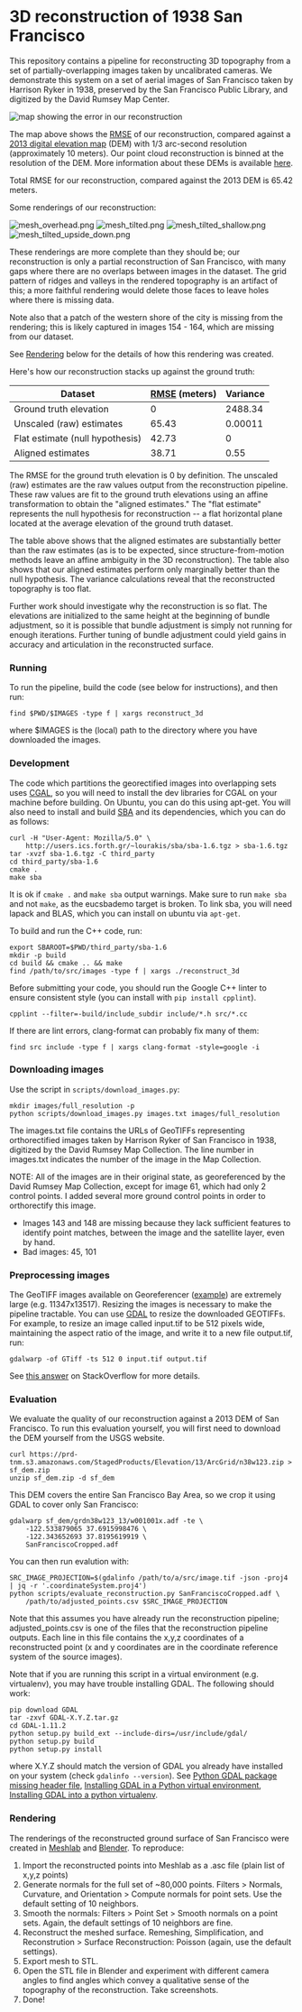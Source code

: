 3D reconstruction of 1938 San Francisco
=======================================

This repository contains a pipeline for reconstructing 3D topography from a set
of partially-overlapping images taken by uncalibrated cameras. We demonstrate
this system on a set of aerial images of San Francisco taken by Harrison Ryker
in 1938, preserved by the San Francisco Public Library, and digitized by the
David Rumsey Map Center.

![map showing the error in our reconstruction][error_map]

The map above shows the [RMSE][] of our reconstruction, compared against a [2013
digital elevation map][] (DEM) with 1/3 arc-second resolution (approximately 10
meters). Our point cloud reconstruction is binned at the resolution of the DEM.
More information about these DEMs is available [here][USGS DEMs].

Total RMSE for our reconstruction, compared against the 2013 DEM is 65.42
meters.

Some renderings of our reconstruction:

![mesh_overhead.png][]
![mesh_tilted.png][]
![mesh_tilted_shallow.png][]
![mesh_tilted_upside_down.png][]

These renderings are more complete than they should be; our reconstruction is
only a partial reconstruction of San Francisco, with many gaps where there are
no overlaps between images in the dataset. The grid pattern of ridges and
valleys in the rendered topography is an artifact of this; a more faithful
rendering would delete those faces to leave holes where there is missing data.

Note also that a patch of the western shore of the city is missing from the
rendering; this is likely captured in images 154 - 164, which are missing from
our dataset.

See [Rendering](#rendering) below for the details of how this rendering was created.

Here's how our reconstruction stacks up against the ground truth:

| Dataset                         |  [RMSE][] (meters) | Variance
|---------------------------------|--------------------|---------
| Ground truth elevation          | 0                  | 2488.34
| Unscaled (raw) estimates        | 65.43              | 0.00011
| Flat estimate (null hypothesis) | 42.73              | 0
| Aligned estimates               | 38.71              | 0.55

The RMSE for the ground truth elevation is 0 by definition. The unscaled (raw)
estimates are the raw values output from the reconstruction pipeline. These raw
values are fit to the ground truth elevations using an affine transformation to
obtain the "aligned estimates." The "flat estimate" represents the null
hypothesis for reconstruction -- a flat horizontal plane located at the average
elevation of the ground truth dataset.

The table above shows that the aligned estimates are substantially better than
the raw estimates (as is to be expected, since structure-from-motion methods
leave an affine ambiguity in the 3D reconstruction). The table also shows that
our aligned estimates perform only marginally better than the null hypothesis.
The variance calculations reveal that the reconstructed topography is too flat.

Further work should investigate why the reconstruction is so flat. The
elevations are initialized to the same height at the beginning of bundle
adjustment, so it is possible that bundle adjustment is simply not running for
enough iterations. Further tuning of bundle adjustment could yield gains in
accuracy and articulation in the reconstructed surface.

### Running

To run the pipeline, build the code (see below for instructions), and then run:

```
find $PWD/$IMAGES -type f | xargs reconstruct_3d
```

where $IMAGES is the (local) path to the directory where you have downloaded the
images.

### Development
The code which partitions the georectified images into overlapping sets
uses [CGAL](https://www.cgal.org/), so you will need to install the dev
libraries for CGAL on your machine before building. On Ubuntu, you can do
this using apt-get. You will also need to install and build [SBA][] and its
dependencies, which you can do as follows:

```
curl -H "User-Agent: Mozilla/5.0" \
    http://users.ics.forth.gr/~lourakis/sba/sba-1.6.tgz > sba-1.6.tgz
tar -xvzf sba-1.6.tgz -C third_party
cd third_party/sba-1.6
cmake .
make sba
```

It is ok if `cmake .` and `make sba` output warnings. Make sure to run
`make sba` and not `make`, as the eucsbademo target is broken. To link
sba, you will need lapack and BLAS, which you can install on ubuntu via
`apt-get`.

To build and run the C++ code, run:

```
export SBAROOT=$PWD/third_party/sba-1.6
mkdir -p build
cd build && cmake .. && make
find /path/to/src/images -type f | xargs ./reconstruct_3d
```

Before submitting your code, you should run the Google C++ linter to ensure
consistent style (you can install with `pip install cpplint`).

```
cpplint --filter=-build/include_subdir include/*.h src/*.cc
```

If there are lint errors, clang-format can probably fix many of them:

```
find src include -type f | xargs clang-format -style=google -i
```

### Downloading images
Use the script in `scripts/download_images.py`:

```
mkdir images/full_resolution -p
python scripts/download_images.py images.txt images/full_resolution
```

The images.txt file contains the URLs of GeoTIFFs representing orthorectified
images taken by Harrison Ryker of San Francisco in 1938, digitized by the David
Rumsey Map Collection. The line number in images.txt indicates the number of the
image in the Map Collection.

NOTE: All of the images are in their original state, as georeferenced by the
David Rumsey Map Collection, except for image 61, which had only 2 control points.
I added several more ground control points in order to orthorectify this image.
  - Images 143 and 148 are missing because they lack sufficient features to identify
    point matches, between the image and the satellite layer, even by hand.
  - Bad images: 45, 101

### Preprocessing images
The GeoTIFF images available on Georeferencer ([example][]) are extremely large
(e.g. 11347x13517). Resizing the images is necessary to make the pipeline
tractable. You can use [GDAL](http://www.gdal.org/) to resize the downloaded
GEOTIFFs. For example, to resize an image called input.tif to be 512 pixels
wide, maintaining the aspect ratio of the image, and write it to a new file
output.tif, run:

```
gdalwarp -of GTiff -ts 512 0 input.tif output.tif
```

See [this answer][gdalwarp image resize] on StackOverflow for more details.

### Evaluation

We evaluate the quality of our reconstruction against a 2013 DEM of San
Francisco. To run this evaluation yourself, you will first need to download the 
DEM yourself from the USGS website.

```
curl https://prd-tnm.s3.amazonaws.com/StagedProducts/Elevation/13/ArcGrid/n38w123.zip > sf_dem.zip
unzip sf_dem.zip -d sf_dem
```

This DEM covers the entire San Francisco Bay Area, so we crop it using GDAL to
cover only San Francisco:

```
gdalwarp sf_dem/grdn38w123_13/w001001x.adf -te \
    -122.533879065 37.6915998476 \
    -122.343652693 37.8195619919 \
    SanFranciscoCropped.adf
```

You can then run evalution with:

```
SRC_IMAGE_PROJECTION=$(gdalinfo /path/to/a/src/image.tif -json -proj4 | jq -r '.coordinateSystem.proj4')
python scripts/evaluate_reconstruction.py SanFranciscoCropped.adf \
    /path/to/adjusted_points.csv $SRC_IMAGE_PROJECTION
```

Note that this assumes you have already run the reconstruction pipeline;
adjusted_points.csv is one of the files that the reconstruction pipeline
outputs. Each line in this file contains the x,y,z coordinates of a
reconstructed point (x and y coordinates are in the coordinate reference
system of the source images).

Note that if you are running this script in a virtual environment (e.g.
virtualenv), you may have trouble installing GDAL. The following should work:

```
pip download GDAL
tar -zxvf GDAL-X.Y.Z.tar.gz
cd GDAL-1.11.2
python setup.py build_ext --include-dirs=/usr/include/gdal/
python setup.py build
python setup.py install
```

where X.Y.Z should match the version of GDAL you already have installed on
your system (check `gdalinfo --version`). See
[Python GDAL package missing header file][], [Installing GDAL in a Python
virtual environment][], [Installing GDAL into a python virtualenv][].


### Rendering

The renderings of the reconstructed ground surface of San Francisco were created
in [Meshlab][] and [Blender][]. To reproduce:
  1. Import the reconstructed points into Meshlab as a .asc file (plain list of
     x,y,z points)
  2. Generate normals for the full set of ~80,000 points. Filters > Normals,
     Curvature, and Orientation > Compute normals for point sets. Use the
     default setting of 10 neighbors.
  3. Smooth the normals: Filters > Point Set > Smooth normals on a point sets.
     Again, the default settings of 10 neighbors are fine.
  4. Reconstruct the meshed surface. Remeshing, Simplification, and
     Reconstrution > Surface Reconstruction: Poisson (again, use the default
     settings).
  5. Export mesh to STL.
  6. Open the STL file in Blender and experiment with different camera angles
     to find angles which convey a qualitative sense of the topography of the
     reconstruction. Take screenshots.
  7. Done!

[example]: https://davidrumsey.georeferencer.com/maps/280343924889/
[gdalwarp image resize]: https://gis.stackexchange.com/questions/111523/how-to-correctly-resize-raster-gis-images-to-a-given-px-width
[SBA]: http://users.ics.forth.gr/~lourakis/sba/
[error_map]: https://github.com/garlic-guardian-and-the-crouton-kid/ryker-sf/blob/master/results/error_map.png
[RMSE]: https://en.wikipedia.org/wiki/Root-mean-square_deviation
[2013 digital elevation map]: https://www.sciencebase.gov/catalog/item/581d224ee4b08da350d547ca
[USGS DEMs]: https://catalog.data.gov/dataset/usgs-national-elevation-dataset-ned-1-meter-downloadable-data-collection-from-the-national-map-
[Blender]: https://www.blender.org/
[Meshlab]: http://www.meshlab.net/
[Python GDAL package missing header file]: https://gis.stackexchange.com/questions/28966/python-gdal-package-missing-header-file-when-installing-via-pip
[Installing GDAL in a Python virtual environment]: https://gist.github.com/cspanring/5680334
[Installing GDAL into a python virtualenv]: https://gis.stackexchange.com/questions/6360/installing-geos-proj-gdal-ogr-into-a-python-virtualenv-on-mac-os-x

[mesh_overhead.png]: https://github.com/garlic-guardian-and-the-crouton-kid/ryker-sf/blob/master/results/mesh_overhead.png
[mesh_tilted.png]: https://github.com/garlic-guardian-and-the-crouton-kid/ryker-sf/blob/master/results/mesh_tilted.png
[mesh_tilted_shallow.png]: https://github.com/garlic-guardian-and-the-crouton-kid/ryker-sf/blob/master/results/mesh_tilted_shallow.png
[mesh_tilted_upside_down.png]: https://github.com/garlic-guardian-and-the-crouton-kid/ryker-sf/blob/master/results/mesh_tilted_upside_down.png

